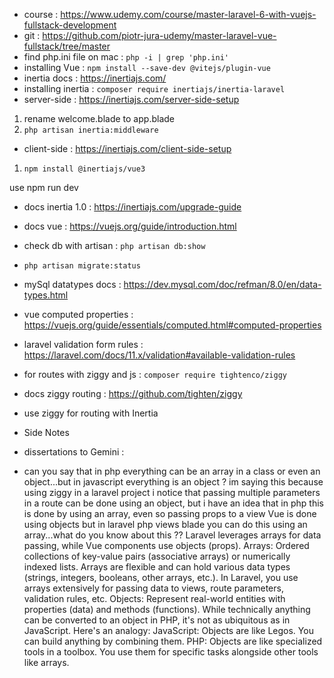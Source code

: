 - course : https://www.udemy.com/course/master-laravel-6-with-vuejs-fullstack-development
- git : https://github.com/piotr-jura-udemy/master-laravel-vue-fullstack/tree/master
- find php.ini file on mac : `php -i | grep 'php.ini'`
- installing Vue : `npm install --save-dev @vitejs/plugin-vue`
- inertia docs : https://inertiajs.com/
- installing inertia : `composer require inertiajs/inertia-laravel`
 - server-side : https://inertiajs.com/server-side-setup
 1. rename welcome.blade to app.blade
 2. `php artisan inertia:middleware`
 - client-side : https://inertiajs.com/client-side-setup
 1. `npm install @inertiajs/vue3`

use npm run dev

- docs inertia 1.0 : https://inertiajs.com/upgrade-guide
- docs vue : https://vuejs.org/guide/introduction.html

- check db with artisan : `php artisan db:show`
- `php artisan migrate:status`
- mySql datatypes docs : https://dev.mysql.com/doc/refman/8.0/en/data-types.html
- vue computed properties : https://vuejs.org/guide/essentials/computed.html#computed-properties
- laravel validation form rules : https://laravel.com/docs/11.x/validation#available-validation-rules
- for routes with ziggy and js : `composer require tightenco/ziggy`
- docs ziggy routing : https://github.com/tighten/ziggy
- use ziggy for routing with Inertia

- Side Notes
- dissertations to Gemini : 
 - can you say that in php everything can be an array in a class or even an object...but in javascript everything is an object ? im saying this because using ziggy in a laravel project i notice that passing multiple parameters in a route can be done using an object, but i have an idea that in php this is done by using an array, even so passing props to a view Vue is done using objects but in laravel php views blade you can do this using an array...what do you know about this ??
 Laravel leverages arrays for data passing, while Vue components use objects (props).
 Arrays: Ordered collections of key-value pairs (associative arrays) or numerically indexed lists. Arrays are flexible and can hold various data types (strings, integers, booleans, other arrays, etc.). In Laravel, you use arrays extensively for passing data to views, route parameters, validation rules, etc.
Objects: Represent real-world entities with properties (data) and methods (functions). While technically anything can be converted to an object in PHP, it's not as ubiquitous as in JavaScript.
Here's an analogy:
JavaScript: Objects are like Legos. You can build anything by combining them.
PHP: Objects are like specialized tools in a toolbox. You use them for specific tasks alongside other tools like arrays.